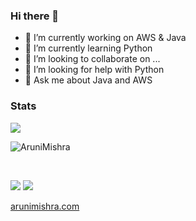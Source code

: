 ### Hi there 👋

- 🔭 I’m currently working on AWS & Java
- 🌱 I’m currently learning Python
- 👯 I’m looking to collaborate on ...
- 🤔 I’m looking for help with Python
- 💬 Ask me about Java and AWS

### Stats

<a href="#stats">
<img align="center" src = "https://gh-readme-stats.krish-the-dev.vercel.app/api/top-langs/?username=AruniMishra&hide=css&layout=compact&theme=dark" />
</a>

<p>

<img align="center" src="https://github-readme-streak-stats.herokuapp.com/?user=AruniMishra&theme=dark" alt="AruniMishra" /></p>

<br>

[<img src="https://img.shields.io/badge/linkedin-%230077B5.svg?&style=for-the-badge&logo=linkedin&logoColor=white" />][linkedin]
[<img src = "https://img.shields.io/badge/gmail-%23E4405F.svg?&style=for-the-badge&logo=gmail&logoColor=white">][gmail]

[arunimishra.com](http://arunimishra.com/)

[linkedin]: https://www.linkedin.com/in/aruni-mishra-419a3848/
[gmail]: mailto:arunimishramsit@gmail.com